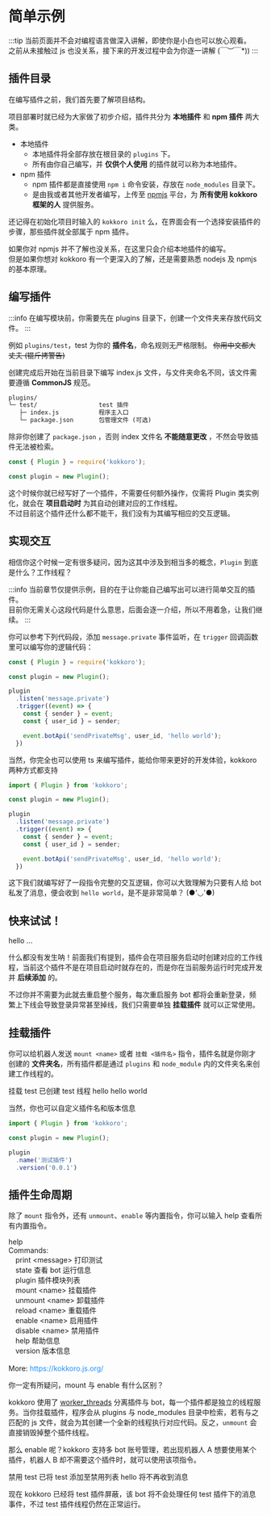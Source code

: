 # 简单示例

:::tip
当前页面并不会对编程语言做深入讲解，即使你是小白也可以放心观看。  
之前从未接触过 js 也没关系，接下来的开发过程中会为你逐一讲解 \(￣︶￣*\))
:::

## 插件目录

在编写插件之前，我们首先要了解项目结构。

项目部署时就已经为大家做了初步介绍，插件共分为 **本地插件** 和 **npm 插件** 两大类。

- 本地插件
  - 本地插件将全部存放在根目录的 `plugins` 下。
  - 所有由你自己编写，并 **仅供个人使用** 的插件就可以称为本地插件。
- npm 插件
  - npm 插件都是直接使用 `npm i` 命令安装，存放在 `node_modules` 目录下。
  - 是由我或者其他开发者编写，上传至 [npmjs](https://www.npmjs.com/) 平台，为 **所有使用 kokkoro 框架的人** 提供服务。

还记得在初始化项目时输入的 `kokkoro init` 么，在界面会有一个选择安装插件的步骤，那些插件就全部属于 npm 插件。

如果你对 npmjs 并不了解也没关系，在这里只会介绍本地插件的编写。  
但是如果你想对 kokkoro 有一个更深入的了解，还是需要熟悉 nodejs 及 npmjs 的基本原理。

## 编写插件

:::info
在编写模块前，你需要先在 plugins 目录下，创建一个文件夹来存放代码文件。
:::

例如 `plugins/test`，test 为你的 **插件名**，命名规则无严格限制。 ~~你用中文都大丈夫 (锟斤拷警告)~~

创建完成后开始在当前目录下编写 index.js 文件，与文件夹命名不同，该文件需要遵循 **CommonJS** 规范。

```tex
plugins/
└─ test/                 test 插件
   ├─ index.js           程序主入口
   └─ package.json       包管理文件 (可选)
```

除非你创建了 `package.json` ，否则 index 文件名 **不能随意更改** ，不然会导致插件无法被检索。

```javascript
const { Plugin } = require('kokkoro');

const plugin = new Plugin();
```

这个时候你就已经写好了一个插件，不需要任何额外操作，仅需将 Plugin 类实例化，就会在 **项目启动时** 为其自动创建对应的工作线程。  
不过目前这个插件还什么都不能干，我们没有为其编写相应的交互逻辑。

## 实现交互

相信你这个时候一定有很多疑问，因为这其中涉及到相当多的概念，`Plugin` 到底是什么？工作线程？

:::info
当前章节仅提供示例，目的在于让你能自己编写出可以进行简单交互的插件。  
目前你无需关心这段代码是什么意思，后面会逐一介绍，所以不用着急，让我们继续。
:::

你可以参考下列代码段，添加 `message.private` 事件监听，在 `trigger` 回调函数里可以编写你的逻辑代码：

```javascript
const { Plugin } = require('kokkoro');

const plugin = new Plugin();

plugin
  .listen('message.private')
  .trigger((event) => {
    const { sender } = event;
    const { user_id } = sender;

    event.botApi('sendPrivateMsg', user_id, 'hello world');
  })
```

当然，你完全也可以使用 ts 来编写插件，能给你带来更好的开发体验，kokkoro 两种方式都支持

```typescript
import { Plugin } from 'kokkoro';

const plugin = new Plugin();

plugin
  .listen('message.private')
  .trigger((event) => {
    const { sender } = event;
    const { user_id } = sender;

    event.botApi('sendPrivateMsg', user_id, 'hello world');
  })
```

这下我们就编写好了一段指令完整的交互逻辑，你可以大致理解为只要有人给 bot 私发了消息，便会收到 `hello world`，是不是非常简单？ (●'◡'●)

## 快来试试！

<ChatPanel>
  <ChatMessage id="2225151531">hello</ChatMessage>
  <ChatMessage id="2225151531">...</ChatMessage>
</ChatPanel>

什么都没有发生呐！前面我们有提到，插件会在项目服务启动时创建对应的工作线程，当前这个插件不是在项目启动时就存在的，而是你在当前服务运行时完成开发并 **后续添加** 的。

不过你并不需要为此就去重启整个服务，每次重启服务 bot 都将会重新登录，频繁上下线会导致登录异常甚至掉线，我们只需要单独 **挂载插件** 就可以正常使用。

## 挂载插件

你可以给机器人发送 `mount <name>` 或者 `挂载 <插件名>` 指令，插件名就是你刚才创建的 **文件夹名**，所有插件都是通过 `plugins` 和 `node_module` 内的文件夹名来创建工作线程的。

<ChatPanel>
  <ChatMessage id="2225151531">挂载 test</ChatMessage>
  <ChatMessage id="709289491">已创建 test 线程</ChatMessage>
  <ChatMessage id="2225151531">hello</ChatMessage>
  <ChatMessage id="709289491">hello world</ChatMessage>
</ChatPanel>

当然，你也可以自定义插件名和版本信息

```typescript
import { Plugin } from 'kokkoro';

const plugin = new Plugin();

plugin
  .name('测试插件')
  .version('0.0.1')
```

## 插件生命周期

除了 `mount` 指令外，还有 `unmount`、`enable` 等内置指令，你可以输入 help 查看所有内置指令。

<ChatPanel>
  <ChatMessage id="2225151531">help</ChatMessage>
  <ChatMessage id="709289491">
    <div>Commands: </div>
    <div>&emsp;print &lt;message&gt;  打印测试</div>
    <div>&emsp;state  查看 bot 运行信息</div>
    <div>&emsp;plugin  插件模块列表</div>
    <div>&emsp;mount &lt;name&gt;  挂载插件</div>
    <div>&emsp;unmount &lt;name&gt;  卸载插件</div>
    <div>&emsp;reload &lt;name&gt;  重载插件</div>
    <div>&emsp;enable &lt;name&gt;  启用插件</div>
    <div>&emsp;disable &lt;name&gt;  禁用插件</div>
    <div>&emsp;help  帮助信息</div>
    <div>&emsp;version  版本信息</div>
    <br />
    <div>More: <a style="color: dodgerblue;">https://kokkoro.js.org/</a></div>
  </ChatMessage>
</ChatPanel>

你一定有所疑问，mount 与 enable 有什么区别？

kokkoro 使用了 [worker_threads](https://nodejs.org/api/worker_threads.html) 分离插件与 bot，每一个插件都是独立的线程服务。当你挂载插件，程序会从 plugins 与 node_modules 目录中检索，若有与之匹配的 js 文件，就会为其创建一个全新的线程执行对应代码。反之，`unmount` 会直接销毁掉整个插件线程。

那么 enable 呢？kokkoro 支持多 bot 账号管理，若出现机器人 A 想要使用某个插件，机器人 B 却不需要这个插件时，就可以使用该项指令。

<ChatPanel>
  <ChatMessage id="2225151531">禁用 test</ChatMessage>
  <ChatMessage id="709289491">已将 test 添加至禁用列表</ChatMessage>
  <ChatMessage id="2225151531">hello</ChatMessage>
  <ChatMessage id="2225151531">将不再收到消息</ChatMessage>
</ChatPanel>

现在 kokkoro 已经将 test 插件屏蔽，该 bot 将不会处理任何 test 插件下的消息事件，不过 test 插件线程仍然在正常运行。
